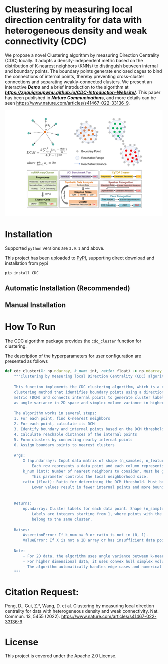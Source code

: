 # Clustering by measuring local direction centrality for data with heterogeneous density and weak connectivity (CDC)


We propose a novel Clustering algorithm by measuring Direction Centrality (CDC) locally. It adopts a density-independent metric based on the distribution of K-nearest neighbors (KNNs) to distinguish between internal and boundary points. The boundary points generate enclosed cages to bind the connections of internal points, thereby preventing cross-cluster connections and separating weakly-connected clusters. We present an interactive ***Demo*** and a brief introduction to the algorithm at ***https://zpguigroupwhu.github.io/CDC-Introduction-Website/***. This paper has been published in ***Nature Communications***, and more details can be seen https://www.nature.com/articles/s41467-022-33136-9.

![image](https://github.com/ZPGuiGroupWhu/ClusteringDirectionCentrality/blob/master/pics/cdc_algorithm.png)

# Installation
Supported ```python``` versions are ```3.9.1``` and above.

This project has been uploaded to [PyPI](https://pypi.org/), supporting direct download and installation from pypi

```
pip install CDC
```

## Automatic Installation (Recommended)
## Manual Installation

# How To Run
The CDC algorithm package provides the ```cdc_cluster``` function for clustering.

The description of the hyperparameters for user configuration are presented as follows 
```ruby
def cdc_cluster(X: np.ndarray, k_num: int, ratio: float) -> np.ndarray:
    """Clustering by measuring local Direction Centrality (CDC) algorithm.

    This function implements the CDC clustering algorithm, which is a connectivity-based
    clustering method that identifies boundary points using a directional centrality
    metric (DCM) and connects internal points to generate cluster labels. DCM is defined
    as angle variance in 2D space and simplex volume variance in higher dimensions.

    The algorithm works in several steps:
    1. For each point, find k-nearest neighbors
    2. For each point, calculate its DCM
    3. Identify boundary and internal points based on the DCM threshold
    4. Calculate reachable distances of the internal points
    5. Form clusters by connecting nearby internal points
    6. Assign boundary points to nearest clusters

    Args:
        X (np.ndarray): Input data matrix of shape (n_samples, n_features).
            Each row represents a data point and each column represents a feature.
        k_num (int): Number of nearest neighbors to consider. Must be greater than 0.
            This parameter controls the local neighborhood size.
        ratio (float): Ratio for determining the DCM threshold. Must be between 0 and 1.
            Lower values result in fewer internal points and more boundary points.


    Returns:
        np.ndarray: Cluster labels for each data point. Shape (n_samples,).
            Labels are integers starting from 1, where points with the same label
            belong to the same cluster.

    Raises:
        AssertionError: If k_num <= 0 or ratio is not in (0, 1).
        ValueError: If X is not a 2D array or has insufficient data points.

    Note:
        - For 2D data, the algorithm uses angle variance between k-nearest neighbors
        - For higher dimensional data, it uses convex hull simplex volume variance
        - The algorithm automatically handles edge cases and numerical instabilities
    """
```


# Citation Request:
Peng, D., Gui, Z.*, Wang, D. et al. Clustering by measuring local direction centrality for data with heterogeneous density and weak connectivity. Nat. Commun. 13, 5455 (2022).
https://www.nature.com/articles/s41467-022-33136-9

# License

This project is covered under the Apache 2.0 License.
